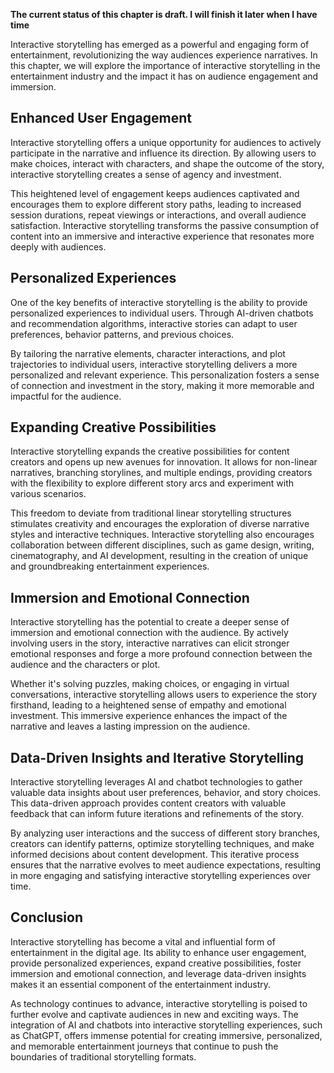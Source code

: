 **The current status of this chapter is draft. I will finish it later when I have time**

Interactive storytelling has emerged as a powerful and engaging form of entertainment, revolutionizing the way audiences experience narratives. In this chapter, we will explore the importance of interactive storytelling in the entertainment industry and the impact it has on audience engagement and immersion.

**Enhanced User Engagement**
----------------------------

Interactive storytelling offers a unique opportunity for audiences to actively participate in the narrative and influence its direction. By allowing users to make choices, interact with characters, and shape the outcome of the story, interactive storytelling creates a sense of agency and investment.

This heightened level of engagement keeps audiences captivated and encourages them to explore different story paths, leading to increased session durations, repeat viewings or interactions, and overall audience satisfaction. Interactive storytelling transforms the passive consumption of content into an immersive and interactive experience that resonates more deeply with audiences.

**Personalized Experiences**
----------------------------

One of the key benefits of interactive storytelling is the ability to provide personalized experiences to individual users. Through AI-driven chatbots and recommendation algorithms, interactive stories can adapt to user preferences, behavior patterns, and previous choices.

By tailoring the narrative elements, character interactions, and plot trajectories to individual users, interactive storytelling delivers a more personalized and relevant experience. This personalization fosters a sense of connection and investment in the story, making it more memorable and impactful for the audience.

**Expanding Creative Possibilities**
------------------------------------

Interactive storytelling expands the creative possibilities for content creators and opens up new avenues for innovation. It allows for non-linear narratives, branching storylines, and multiple endings, providing creators with the flexibility to explore different story arcs and experiment with various scenarios.

This freedom to deviate from traditional linear storytelling structures stimulates creativity and encourages the exploration of diverse narrative styles and interactive techniques. Interactive storytelling also encourages collaboration between different disciplines, such as game design, writing, cinematography, and AI development, resulting in the creation of unique and groundbreaking entertainment experiences.

**Immersion and Emotional Connection**
--------------------------------------

Interactive storytelling has the potential to create a deeper sense of immersion and emotional connection with the audience. By actively involving users in the story, interactive narratives can elicit stronger emotional responses and forge a more profound connection between the audience and the characters or plot.

Whether it's solving puzzles, making choices, or engaging in virtual conversations, interactive storytelling allows users to experience the story firsthand, leading to a heightened sense of empathy and emotional investment. This immersive experience enhances the impact of the narrative and leaves a lasting impression on the audience.

**Data-Driven Insights and Iterative Storytelling**
---------------------------------------------------

Interactive storytelling leverages AI and chatbot technologies to gather valuable data insights about user preferences, behavior, and story choices. This data-driven approach provides content creators with valuable feedback that can inform future iterations and refinements of the story.

By analyzing user interactions and the success of different story branches, creators can identify patterns, optimize storytelling techniques, and make informed decisions about content development. This iterative process ensures that the narrative evolves to meet audience expectations, resulting in more engaging and satisfying interactive storytelling experiences over time.

**Conclusion**
--------------

Interactive storytelling has become a vital and influential form of entertainment in the digital age. Its ability to enhance user engagement, provide personalized experiences, expand creative possibilities, foster immersion and emotional connection, and leverage data-driven insights makes it an essential component of the entertainment industry.

As technology continues to advance, interactive storytelling is poised to further evolve and captivate audiences in new and exciting ways. The integration of AI and chatbots into interactive storytelling experiences, such as ChatGPT, offers immense potential for creating immersive, personalized, and memorable entertainment journeys that continue to push the boundaries of traditional storytelling formats.
